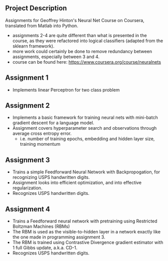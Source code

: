 ## Project Description

Assignments for Geoffrey Hinton's Neural Net Course on Coursera, translated from Matlab into Python.

* assignments 2-4 are quite different than what is presented in the course, as they were refactored into logical
classifiers (adapted from the sklearn framework).
* more work could certainly be done to remove redundancy between assignments, especially between 3 and 4.
* course can be found here: https://www.coursera.org/course/neuralnets

## Assignment 1
* Implements linear Perceptron for two class problem

## Assignment 2
* Implements a basic framework for training neural nets with mini-batch gradient descent for a language model.
* Assignment covers hyperparameter search and observations through average cross entropy error.
    * i.e. number of training epochs, embedding and hidden layer size, training momentum

## Assignment 3
* Trains a simple Feedforward Neural Network with Backpropogation, for recognizing USPS handwritten digits.
* Assignment looks into efficient optimization, and into effective regularization.
* Recognizes USPS handwritten digits.

## Assignment 4
* Trains a Feedforward neural network with pretraining using Restricted Boltzman Machines (RBMs)
* The RBM is used as the visible-to-hidden layer in a network exactly like the one made in programming assignment 3.
* The RBM is trained using Contrastive Divergence gradient estimator with 1 full Gibbs update, a.k.a. CD-1.
* Recognizes USPS handwritten digits.
